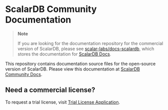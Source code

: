 # ScalarDB Community Documentation

> **Note**
> 
> If you are looking for the documentation repository for the commercial version of ScalarDB, please see [scalar-labs/docs-scalardb](https://github.com/scalar-labs/docs-scalardb), which stores the documentation for [ScalarDB Docs](https://scalardb.scalar-labs.com/docs).

This repository contains documentation source files for the open-source version of ScalarDB. Please view this documentation at [ScalarDB Community Docs](https://scalardb-community.scalar-labs.com/docs).

## Need a commercial license?

To request a trial license, visit [Trial License Application](https://scalar-labs.com/application).

